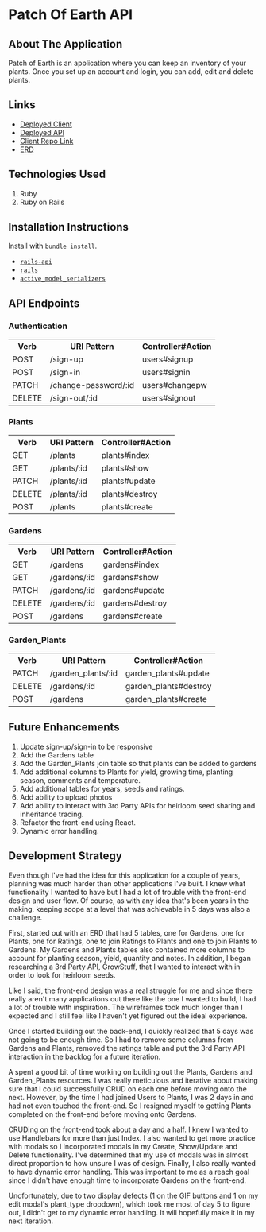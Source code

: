 # Patch Of Earth API

## About The Application
Patch of Earth is an application where you can keep an inventory of your plants.  Once you set up an account and login, you can add, edit and delete plants.

## Links

*   [Deployed Client](https://jago425.github.io/patch-of-earth-client/)
*   [Deployed API](https://evening-mountain-89646.herokuapp.com)
*   [Client Repo Link](https://github.com/jago425/patch-of-earth-client)
*   [ERD](https://creately.com/diagram/jaaamftb1/ivWe16ssYslpn0SFB54b06gOE%3D)


## Technologies Used

1. Ruby
2. Ruby on Rails

## Installation Instructions

Install with `bundle install`.

-   [`rails-api`](https://github.com/rails-api/rails-api)
-   [`rails`](https://github.com/rails/rails)
-   [`active_model_serializers`](https://github.com/rails-api/active_model_serializers)

## API Endpoints

### Authentication
<table style="width:100%">
  <tr>
    <th>Verb</th>
    <th>URI Pattern</th>
    <th>Controller#Action</th>
  </tr>
  <tr>
    <td>POST</td>
    <td>/sign-up</td>
    <td>users#signup</td>
  </tr>
  <tr>
    <td>POST</td>
    <td>/sign-in</td>
    <td>users#signin</td>
  </tr>
  <tr>
    <td>PATCH</td>
    <td>/change-password/:id</td>
    <td>users#changepw</td>
  </tr>
  <tr>
    <td>DELETE</td>
    <td>/sign-out/:id</td>
    <td>users#signout</td>
  </tr>
</table>

### Plants
<table style="width:100%">
  <tr>
    <th>Verb</th>
    <th>URI Pattern</th>
    <th>Controller#Action</th>
  </tr>
  <tr>
    <td>GET</td>
    <td>/plants</td>
    <td>plants#index</td>
  </tr>
  <tr>
    <td>GET</td>
    <td>/plants/:id</td>
    <td>plants#show</td>
  </tr>
  <tr>
    <td>PATCH</td>
    <td>/plants/:id</td>
    <td>plants#update</td>
  </tr>
  <tr>
    <td>DELETE</td>
    <td>/plants/:id</td>
    <td>plants#destroy</td>
  </tr>
  <tr>
    <td>POST</td>
    <td>/plants</td>
    <td>plants#create</td>
  </tr>
</table>

### Gardens
<table style="width:100%">
  <tr>
    <th>Verb</th>
    <th>URI Pattern</th>
    <th>Controller#Action</th>
  </tr>
  <tr>
    <td>GET</td>
    <td>/gardens</td>
    <td>gardens#index</td>
  </tr>
  <tr>
    <td>GET</td>
    <td>/gardens/:id</td>
    <td>gardens#show</td>
  </tr>
  <tr>
    <td>PATCH</td>
    <td>/gardens/:id</td>
    <td>gardens#update</td>
  </tr>
  <tr>
    <td>DELETE</td>
    <td>/gardens/:id</td>
    <td>gardens#destroy</td>
  </tr>
  <tr>
    <td>POST</td>
    <td>/gardens</td>
    <td>gardens#create</td>
  </tr>
</table>

### Garden_Plants
<table style="width:100%">
  <tr>
    <th>Verb</th>
    <th>URI Pattern</th>
    <th>Controller#Action</th>
  </tr>
  <tr>
    <td>PATCH</td>
    <td>/garden_plants/:id</td>
    <td>garden_plants#update</td>
  </tr>
  <tr>
    <td>DELETE</td>
    <td>/gardens/:id</td>
    <td>garden_plants#destroy</td>
  </tr>
  <tr>
    <td>POST</td>
    <td>/gardens</td>
    <td>garden_plants#create</td>
  </tr>
</table>

## Future Enhancements
1. Update sign-up/sign-in to be responsive
2. Add the Gardens table
3. Add the Garden_Plants join table so that plants can be added to gardens
4. Add additional columns to Plants for yield, growing time, planting season, comments and temperature.
5. Add additional tables for years, seeds and ratings.
6. Add ability to upload photos
7. Add ability to interact with 3rd Party APIs for heirloom seed sharing and inheritance tracing.
8. Refactor the front-end using React.
9. Dynamic error handling.


## Development Strategy
Even though I've had the idea for this application for a couple of years, planning was much harder than other applications I've built.  I knew what functionality I wanted to have but I had a lot of trouble with the front-end design and user flow.  Of course, as with any idea that's been years in the making, keeping scope at a level that was achievable in 5 days was also a challenge.

First, started out with an ERD that had 5 tables, one for Gardens, one for Plants, one for Ratings, one to join Ratings to Plants and one to join Plants to Gardens.  My Gardens and Plants tables also contained more columns to account for planting season, yield, quantity and notes.  In addition, I began researching a 3rd Party API, GrowStuff, that I wanted to interact with in order to look for heirloom seeds.

Like I said, the front-end design was a real struggle for me and since there really aren't many applications out there like the one I wanted to build, I had a lot of trouble with inspiration.  The wireframes took much longer than I expected and I still feel like I haven't yet figured out the ideal experience.

Once I started building out the back-end, I quickly realized that 5 days was not going to be enough time.  So I had to remove some columns from Gardens and Plants, removed the ratings table and put the 3rd Party API interaction in the backlog for a future iteration.

A spent a good bit of time working on building out the Plants, Gardens and Garden_Plants resources.  I was really meticulous and iterative about making sure that I could successfully CRUD on each one before moving onto the next.  However, by the time I had joined Users to Plants, I was 2 days in and had not even touched the front-end.  So I resigned myself to getting Plants completed on the front-end before moving onto Gardens.

CRUDing on the front-end took about a day and a half.  I knew I wanted to use Handlebars for more than just Index.  I also wanted to get more practice with modals so I incorporated modals in my Create, Show/Update and Delete functionality.  I've determined that my use of modals was in almost direct proportion to how unsure I was of design.  Finally, I also really wanted to have dynamic error handling.  This was important to me as a reach goal since I didn't have enough time to incorporate Gardens on the front-end.

Unofortunately, due to two display defects (1 on the GIF buttons and 1 on my edit modal's plant_type dropdown), which took me most of day 5 to figure out, I didn't get to my dynamic error handling.  It will hopefully make it in my next iteration.
